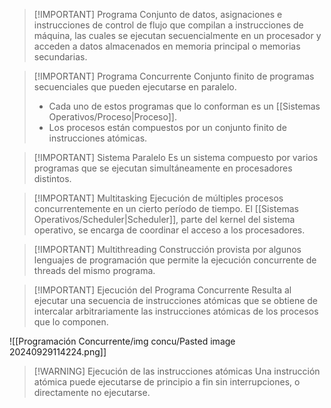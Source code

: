 
> [!IMPORTANT] Programa
> Conjunto de datos, asignaciones e instrucciones de control de flujo que compilan a instrucciones de máquina, las cuales se ejecutan secuencialmente en un procesador y acceden a datos almacenados en memoria principal o memorias secundarias.


> [!IMPORTANT] Programa Concurrente
> Conjunto finito de programas secuenciales que pueden ejecutarse en paralelo. 
> - Cada uno de estos programas que lo conforman es un [[Sistemas Operativos/Proceso|Proceso]].
> - Los procesos están compuestos por un conjunto finito de instrucciones atómicas.


> [!IMPORTANT] Sistema Paralelo
> Es un sistema compuesto por varios programas que se ejecutan simultáneamente en procesadores distintos.


> [!IMPORTANT] Multitasking
> Ejecución de múltiples procesos concurrentemente en un cierto período de tiempo. El [[Sistemas Operativos/Scheduler|Scheduler]], parte del kernel del sistema operativo, se encarga de coordinar el acceso a los procesadores.


> [!IMPORTANT] Multithreading
> Construcción provista por algunos lenguajes de programación que permite la ejecución concurrente de threads del mismo programa.


> [!IMPORTANT] Ejecución del Programa Concurrente
> Resulta al ejecutar una secuencia de instrucciones atómicas que se obtiene de intercalar arbitrariamente las instrucciones atómicas de los procesos que lo componen.

![[Programación Concurrente/img concu/Pasted image 20240929114224.png]]

> [!WARNING] Ejecución de las instrucciones atómicas
> Una instrucción atómica puede ejecutarse de principio a fin sin interrupciones, o directamente no ejecutarse. 
